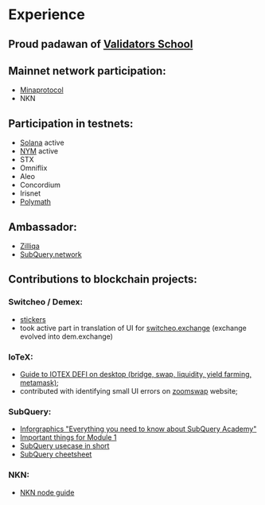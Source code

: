 # Experience

## **Proud padawan of [Validators School](https://github.com/Distributed-Validators-Synctems/Validator-School)**

## **Mainnet network participation:**
- [Minaprotocol](https://minaexplorer.com/wallet/B62qoZHCPoNTozrDqDtj6vjY7MmD9ZEakVMxTR7btNnqjoKzUqp4EKx)
- NKN


## **Participation in testnets:**
- [Solana](https://solana.foundation/sfdp-validators/511pMfd4oivn6uE7MrcJ21hTvcaCtwPGTLgnQAfopir7) active
- [NYM](https://nodes.guru/nym/mixnodecheck?q=punk1ark495s7w7qq2e8yfgg3c7nvfwt2rr5lewmjhy) active
- STX
- Omniflix
- Aleo
- Concordium
- Irisnet
- [Polymath](https://polymath.network/polymesh-testnet/getting-started-polymesh-itn)


## **Ambassador:**
- [Zilliqa](https://www.zilliqa.com/)
- [SubQuery.network](https://subquery.network/)


## **Contributions to blockchain projects:**
### Switcheo / Demex:
  - [stickers](https://t.me/addstickers/swth_demex)
  - took active part in translation of UI for [switcheo.exchange](https://switcheo.exchange/) (exchange evolved into dem.exchange)
### IoTeX:
  - [Guide to IOTEX DEFI on desktop (bridge, swap, liquidity, yield farming, metamask)](https://medium.com/@polarbear.validator/guide-to-iotex-defi-using-metamask-chrome-extention-bridge-swap-liquidity-yield-farming-21075fe357f6);
  - contributed with identifying small UI errors on [zoomswap](https://zoomswap.io/) website;
### SubQuery:
  - [Inforgraphics "Everything you need to know about SubQuery Academy"](https://twitter.com/rost_1989/status/1450457460456701955?s=20)
  - [Important things for Module 1](https://twitter.com/rost_1989/status/1451641730156089351?s=20)
  - [SubQuery usecase in short](https://twitter.com/rost_1989/status/1455524628831641603?s=20)
  - [SubQuery cheetsheet](https://twitter.com/rost_1989/status/1462506750704336899?s=20)
### NKN:
  - [NKN node guide](https://github.com/rost1989/NKN-guide)
